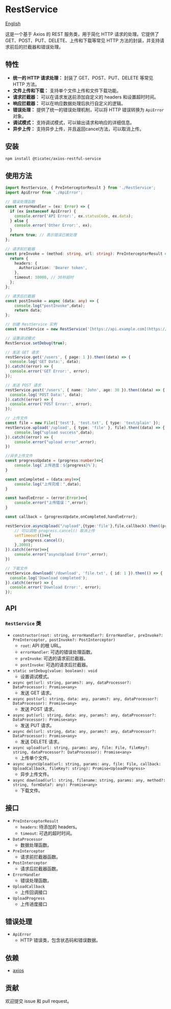 # RestService

[English](./README.md)

这是一个基于 Axios 的 REST 服务类，用于简化 HTTP 请求的处理。它提供了 GET、POST、PUT、DELETE、上传和下载等常见 HTTP 方法的封装，并支持请求前后的拦截器和错误处理。

## 特性

* **统一的 HTTP 请求处理：** 封装了 GET、POST、PUT、DELETE 等常见 HTTP 方法。
* **文件上传和下载：** 支持单个文件上传和文件下载功能。
* **请求拦截器：** 可以在请求发送前添加自定义的 headers 和设置超时时间。
* **响应拦截器：** 可以在响应数据处理后执行自定义的逻辑。
* **错误处理：** 提供了统一的错误处理机制，可以将 HTTP 错误转换为 `ApiError` 对象。
* **调试模式：** 支持调试模式，可以输出请求和响应的详细信息。
* **异步上传：** 支持异步上传，并且返回cancel方法，可以取消上传。

## 安装

```bash
npm install @ticatec/axios-restful-service
```

## 使用方法

```ts
import RestService, { PreInterceptorResult } from './RestService';
import ApiError from './ApiError';

// 错误处理函数
const errorHandler = (ex: Error) => {
  if (ex instanceof ApiError) {
    console.error('API Error:', ex.statusCode, ex.data);
  } else {
    console.error('Other Error:', ex);
  }
  return true; // 表示错误已被处理
};

// 请求前拦截器
const preInvoke = (method: string, url: string): PreInterceptorResult => {
  return {
    headers: {
      Authorization: 'Bearer token',
    },
    timeout: 30000, // 30秒超时
  };
};

// 请求后拦截器
const postInvoke = async (data: any) => {
    console.log("postInvoke",data);
    return data;
};

// 创建 RestService 实例
const restService = new RestService('[https://api.example.com](https://www.google.com/search?q=https://api.example.com)', errorHandler, preInvoke,postInvoke);

// 设置调试模式
RestService.setDebug(true);

// 发送 GET 请求
restService.get('/users', { page: 1 }).then((data) => {
  console.log('GET Data:', data);
}).catch((error) => {
  console.error('GET Error:', error);
});

// 发送 POST 请求
restService.post('/users', { name: 'John', age: 30 }).then((data) => {
  console.log('POST Data:', data);
}).catch((error) => {
  console.error('POST Error:', error);
});

// 上传文件
const file = new File(['test'], 'test.txt', { type: 'text/plain' });
restService.upload('/upload', { type: 'file' }, file).then((data) => {
    console.log("upload success",data);
}).catch((error) => {
    console.error("upload error",error);
})

//异步上传文件
const progressUpdate = (progress:number)=>{
    console.log(`上传进度：${progress}%`);
}

const onCompleted = (data:any)=>{
    console.log("上传完成：",data);
}

const handleError = (error:Error)=>{
    console.error("上传错误：",error);
}

const callback = {progressUpdate,onCompleted,handleError};

restService.asyncUpload("/upload",{type:'file'},file,callback).then((progress)=>{
    // 可以调用 progress.cancel() 取消上传
    setTimeout(()=>{
        progress.cancel();
    },3000);
}).catch((error)=>{
    console.error("asyncUpload Error",error);
})

// 下载文件
restService.download('/download', 'file.txt', { id: 1 }).then(() => {
  console.log('Download completed');
}).catch((error) => {
  console.error('Download Error:', error);
});
```

## API

### `RestService` 类

* `constructor(root: string, errorHandler?: ErrorHandler, preInvoke?: PreInterceptor, postInvoke?: PostInterceptor)`
    * `root`: API 的根 URL。
    * `errorHandler`: 可选的错误处理函数。
    * `preInvoke`: 可选的请求前拦截器。
    * `postInvoke`: 可选的请求后拦截器。
* `static setDebug(value: boolean): void`
    * 设置调试模式。
* `async get(url: string, params?: any, dataProcessor?: DataProcessor): Promise<any>`
    * 发送 GET 请求。
* `async post(url: string, data: any, params?: any, dataProcessor?: DataProcessor): Promise<any>`
    * 发送 POST 请求。
* `async put(url: string, data: any, params?: any, dataProcessor?: DataProcessor): Promise<any>`
    * 发送 PUT 请求。
* `async del(url: string, data: any, params?: any, dataProcessor?: DataProcessor): Promise<any>`
    * 发送 DELETE 请求。
* `async upload(url: string, params: any, file: File, fileKey?: string, dataProcessor?: DataProcessor): Promise<any>`
    * 上传单个文件。
* `async asyncUpload(url: string, params: any, file: File, callback: UploadCallback, fileKey?: string): Promise<UploadProgress>`
    * 异步上传文件。
* `async download(url: string, filename: string, params: any, method?: string, formData?: any): Promise<any>`
    * 下载文件。

## 接口

* `PreInterceptorResult`
    * `headers`: 待添加的 headers。
    * `timeout`: 可选的超时时间。
* `DataProcessor`
    * 数据处理函数。
* `PreInterceptor`
    * 请求前拦截器函数。
* `PostInterceptor`
    * 请求后拦截器函数。
* `ErrorHandler`
    * 错误处理函数。
* `UploadCallback`
    * 上传回调接口
* `UploadProgress`
    * 上传进度接口

## 错误处理

* `ApiError`
    * HTTP 错误类，包含状态码和错误数据。

## 依赖

* [axios](https://www.npmjs.com/package/axios)

## 贡献

欢迎提交 issue 和 pull request。